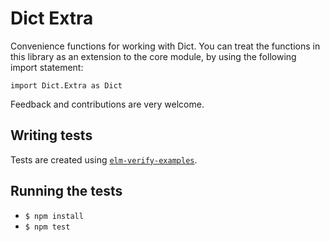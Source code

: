 # Dict Extra

Convenience functions for working with Dict. You can treat the functions in this library as an extension to the core module, by using the following import statement:

```
import Dict.Extra as Dict
```

Feedback and contributions are very welcome.

## Writing tests

Tests are created using [`elm-verify-examples`](https://github.com/stoeffel/elm-verify-examples).

## Running the tests

- `$ npm install`
- `$ npm test`
